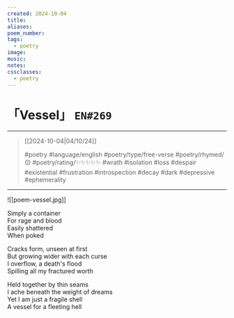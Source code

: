 ```yaml
---
created: 2024-10-04
title:
aliases:
poem_number:
tags:
  - poetry
image:
music:
notes:
cssclasses:
  - poetry
---
```

# 「Vessel」 `EN#269`

---

> [[2024-10-04|04/10/24]]
> 
> #poetry 
> #language/english 
> #poetry/type/free-verse 
> #poetry/rhymed/🟡 
> #poetry/rating/✨✨✨✨✨ 
> #wrath #isolation #loss #despair #existential #frustration #introspection #decay #dark #depressive #ephemerality 

---

![[poem-vessel.jpg]]

Simply a container  
For rage and blood  
Easily shattered  
When poked  
  
Cracks form, unseen at first  
But growing wider with each curse  
I overflow, a death's flood  
Spilling all my fractured worth  
  
Held together by thin seams  
I ache beneath the weight of dreams  
Yet I am just a fragile shell  
A vessel for a fleeting hell